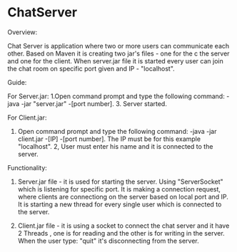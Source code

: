 # ChatServer

Overview:

  Chat Server is application where two or more users can communicate each other. Based on Maven it is creating two jar's files - one for the c
  the server and one for the client. When server.jar file it is started every user can join the chat room on specific port given and IP - "localhost".


Guide:

For Server.jar: 
1.Open command prompt and type the following command: -java -jar "server.jar" -[port number].
3. Server started.

For Client.jar:
1. Open command prompt and type the following command: -java -jar client.jar -[IP] -[port number]. The IP must be for this example "localhost".
2, User must enter his name and it is connected to the server.


Functionality:
  
  1. Server.jar file - it is used for starting the server. Using "ServerSocket" which is listening for specific port. It is making a connection request, where clients are connectiong on the server based on local port and IP. It is
  starting a new thread for every single user which is connected to the server.
  
  2. Client.jar file - it is using a socket to connect the chat server and it have 2 Threads , one is for reading and the other is for writing
  in the server. When the user type: "quit" it's disconnecting from the server.
  
  
